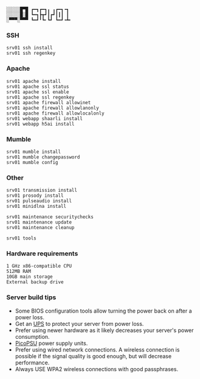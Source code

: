     ░░░░░█▀█ ┏━┓┏━┓╻ ╻┏━┓╺┓ 
    ░░░░░█░█ ┗━┓┣┳┛┃┏┛┃┃┃ ┃ 
    ░▀▀▀░▀▀▀ ┗━┛╹┗╸┗┛ ┗━┛╺┻╸


### SSH

    srv01 ssh install
    srv01 ssh regenkey

### Apache

    srv01 apache install
    srv01 apache ssl status
    srv01 apache ssl enable
    srv01 apache ssl regenkey
    srv01 apache firewall allowinet
    srv01 apache firewall allowlanonly
    srv01 apache firewall allowlocalonly
    srv01 webapp shaarli install
    srv01 webapp h5ai install

### Mumble

    srv01 mumble install
    srv01 mumble changepassword
    srv01 mumble config

### Other

    srv01 transmission install
    srv01 prosody install
    srv01 pulseaudio install
    srv01 minidlna install

    srv01 maintenance securitychecks
    srv01 maintenance update
    srv01 maintenance cleanup

    srv01 tools

### Hardware requirements

    1 GHz x86-compatible CPU
    512MB RAM
    10GB main storage
    External backup drive

### Server build tips

 * Some BIOS configuration tools allow turning the power back on after a power loss.
 * Get an [UPS](https://en.wikipedia.org/wiki/Uninterruptible_power_supply) to protect your server from power loss.
 * Prefer using newer hardware as it likely decreases your server's power consumption.
  * [PicoPSU](http://www.silentpcreview.com/article601-page1.html) power supply units.
 * Prefer using wired network connections. A wireless connection is possible if the signal quality is good enough, but will decrease performance.
  * Always USE WPA2 wireless connections with good passphrases.